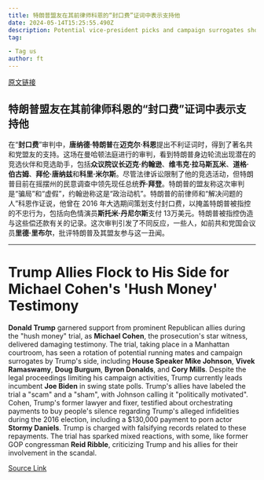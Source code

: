 ```yaml
---
title: 特朗普盟友在其前律师科恩的“封口费”证词中表示支持他
date: 2024-05-14T15:25:55.490Z
description: Potential vice-president picks and campaign surrogates show up to Manhattan courtroom for questioning of star witness
tag: 

- Tag us
author: ft
---
```


[原文链接](https://ft.com/content/5723e816-fc39-4b9d-94b6-3c18267f2c49)

## 特朗普盟友在其前律师科恩的“封口费”证词中表示支持他

在“**封口费**”审判中，**唐纳德·特朗普**在**迈克尔·科恩**提出不利证词时，得到了著名共和党盟友的支持。这场在曼哈顿法庭进行的审判，看到特朗普身边轮流出现潜在的竞选伙伴和竞选助手，包括**众议院议长迈克·约翰逊**、**维韦克·拉马斯瓦米**、**道格·伯古姆**、**拜伦·唐纳兹**和**科里·米尔斯**。尽管法律诉讼限制了他的竞选活动，但特朗普目前在摇摆州的民意调查中领先现任总统**乔·拜登**。特朗普的盟友称这次审判是“骗局”和“虚假”，约翰逊称这是“政治动机”。特朗普的前律师和“解决问题的人”科恩作证说，他曾在 2016 年大选期间策划支付封口费，以掩盖特朗普被指控的不忠行为，包括向色情演员**斯托米·丹尼尔斯**支付 13万美元。特朗普被指控伪造与这些偿还款有关的记录。这次审判引发了不同反应，一些人，如前共和党国会议员**里德·里布尔**，批评特朗普及其盟友参与这一丑闻。

---

# Trump Allies Flock to His Side for Michael Cohen's 'Hush Money' Testimony 

**Donald Trump** garnered support from prominent Republican allies during the "hush money" trial, as **Michael Cohen**, the prosecution's star witness, delivered damaging testimony. The trial, taking place in a Manhattan courtroom, has seen a rotation of potential running mates and campaign surrogates by Trump's side, including **House Speaker Mike Johnson**, **Vivek Ramaswamy**, **Doug Burgum**, **Byron Donalds**, and **Cory Mills**. Despite the legal proceedings limiting his campaign activities, Trump currently leads incumbent **Joe Biden** in swing state polls. Trump's allies have labeled the trial a "scam" and a "sham", with Johnson calling it "politically motivated". Cohen, Trump's former lawyer and fixer, testified about orchestrating payments to buy people's silence regarding Trump's alleged infidelities during the 2016 election, including a $130,000 payment to porn actor **Stormy Daniels**. Trump is charged with falsifying records related to these repayments. The trial has sparked mixed reactions, with some, like former GOP congressman **Reid Ribble**, criticizing Trump and his allies for their involvement in the scandal.

[Source Link](https://ft.com/content/5723e816-fc39-4b9d-94b6-3c18267f2c49)

